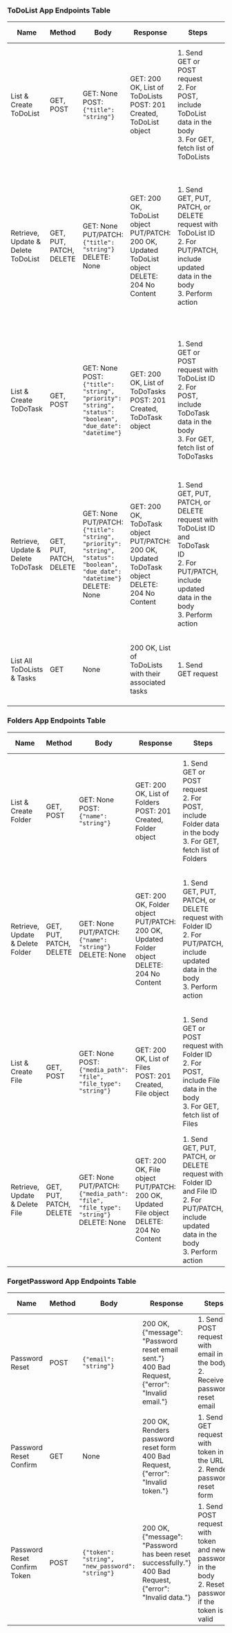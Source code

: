 ### ToDoList App Endpoints Table

| Name                         | Method           | Body                                                         | Response                                                                                                  | Steps                                                                                                                 | Expected Result                                                                                                               |
|------------------------------|------------------|--------------------------------------------------------------|-----------------------------------------------------------------------------------------------------------|-----------------------------------------------------------------------------------------------------------------------|------------------------------------------------------------------------------------------------------------------------------|
| List & Create ToDoList       | GET, POST        | GET: None<br>POST: `{"title": "string"}`                     | GET: 200 OK, List of ToDoLists<br>POST: 201 Created, ToDoList object                                       | 1. Send GET or POST request <br>2. For POST, include ToDoList data in the body <br>3. For GET, fetch list of ToDoLists | GET request returns a list of ToDoLists. POST request creates a new ToDoList and returns the created ToDoList object.       |
| Retrieve, Update & Delete ToDoList | GET, PUT, PATCH, DELETE | GET: None<br>PUT/PATCH: `{"title": "string"}`<br>DELETE: None | GET: 200 OK, ToDoList object<br>PUT/PATCH: 200 OK, Updated ToDoList object<br>DELETE: 204 No Content       | 1. Send GET, PUT, PATCH, or DELETE request with ToDoList ID <br>2. For PUT/PATCH, include updated data in the body <br>3. Perform action | GET request returns the ToDoList object. PUT/PATCH request updates the ToDoList and returns the updated object. DELETE request removes the ToDoList. |
| List & Create ToDoTask       | GET, POST        | GET: None<br>POST: `{"title": "string", "priority": "string", "status": "boolean", "due_date": "datetime"}` | GET: 200 OK, List of ToDoTasks<br>POST: 201 Created, ToDoTask object                                       | 1. Send GET or POST request with ToDoList ID <br>2. For POST, include ToDoTask data in the body <br>3. For GET, fetch list of ToDoTasks | GET request returns a list of ToDoTasks in the specified ToDoList. POST request creates a new ToDoTask and returns the created ToDoTask object. |
| Retrieve, Update & Delete ToDoTask | GET, PUT, PATCH, DELETE | GET: None<br>PUT/PATCH: `{"title": "string", "priority": "string", "status": "boolean", "due_date": "datetime"}`<br>DELETE: None | GET: 200 OK, ToDoTask object<br>PUT/PATCH: 200 OK, Updated ToDoTask object<br>DELETE: 204 No Content | 1. Send GET, PUT, PATCH, or DELETE request with ToDoList ID and ToDoTask ID <br>2. For PUT/PATCH, include updated data in the body <br>3. Perform action | GET request returns the ToDoTask object. PUT/PATCH request updates the ToDoTask and returns the updated object. DELETE request removes the ToDoTask. |
| List All ToDoLists & Tasks   | GET              | None                                                         | 200 OK, List of ToDoLists with their associated tasks                                                     | 1. Send GET request                                                                                                        | GET request returns a list of ToDoLists with their associated tasks.                                                      |

### Folders App Endpoints Table

| Name                         | Method           | Body                                                         | Response                                                                                                  | Steps                                                                                                                 | Expected Result                                                                                                               |
|------------------------------|------------------|--------------------------------------------------------------|-----------------------------------------------------------------------------------------------------------|-----------------------------------------------------------------------------------------------------------------------|------------------------------------------------------------------------------------------------------------------------------|
| List & Create Folder         | GET, POST        | GET: None<br>POST: `{"name": "string"}`                      | GET: 200 OK, List of Folders<br>POST: 201 Created, Folder object                                           | 1. Send GET or POST request <br>2. For POST, include Folder data in the body <br>3. For GET, fetch list of Folders     | GET request returns a list of Folders. POST request creates a new Folder and returns the created Folder object.            |
| Retrieve, Update & Delete Folder | GET, PUT, PATCH, DELETE | GET: None<br>PUT/PATCH: `{"name": "string"}`<br>DELETE: None | GET: 200 OK, Folder object<br>PUT/PATCH: 200 OK, Updated Folder object<br>DELETE: 204 No Content           | 1. Send GET, PUT, PATCH, or DELETE request with Folder ID <br>2. For PUT/PATCH, include updated data in the body <br>3. Perform action | GET request returns the Folder object. PUT/PATCH request updates the Folder and returns the updated object. DELETE request removes the Folder. |
| List & Create File           | GET, POST        | GET: None<br>POST: `{"media_path": "file", "file_type": "string"}` | GET: 200 OK, List of Files<br>POST: 201 Created, File object                                               | 1. Send GET or POST request with Folder ID <br>2. For POST, include File data in the body <br>3. For GET, fetch list of Files | GET request returns a list of Files in the specified Folder. POST request creates a new File and returns the created File object. |
| Retrieve, Update & Delete File | GET, PUT, PATCH, DELETE | GET: None<br>PUT/PATCH: `{"media_path": "file", "file_type": "string"}`<br>DELETE: None | GET: 200 OK, File object<br>PUT/PATCH: 200 OK, Updated File object<br>DELETE: 204 No Content                | 1. Send GET, PUT, PATCH, or DELETE request with Folder ID and File ID <br>2. For PUT/PATCH, include updated data in the body <br>3. Perform action | GET request returns the File object. PUT/PATCH request updates the File and returns the updated object. DELETE request removes the File. |

### ForgetPassword App Endpoints Table

| Name                            | Method           | Body                                                         | Response                                                                                                  | Steps                                                                                                                 | Expected Result                                                                                                               |
|---------------------------------|------------------|--------------------------------------------------------------|-----------------------------------------------------------------------------------------------------------|-----------------------------------------------------------------------------------------------------------------------|------------------------------------------------------------------------------------------------------------------------------|
| Password Reset                  | POST             | `{"email": "string"}`                                        | 200 OK, {"message": "Password reset email sent."}<br>400 Bad Request, {"error": "Invalid email."}         | 1. Send POST request with email in the body <br>2. Receive password reset email                                      | POST request sends a password reset email to the specified address.                                                      |
| Password Reset Confirm          | GET              | None                                                         | 200 OK, Renders password reset form<br>400 Bad Request, {"error": "Invalid token."}                         | 1. Send GET request with token in the URL <br>2. Render password reset form                                          | GET request renders the password reset form if the token is valid.                                                        |
| Password Reset Confirm Token    | POST             | `{"token": "string", "new_password": "string"}`              | 200 OK, {"message": "Password has been reset successfully."}<br>400 Bad Request, {"error": "Invalid data."} | 1. Send POST request with token and new password in the body <br>2. Reset password if the token is valid              | POST request resets the user's password if the token is valid and returns a success message.                              |
